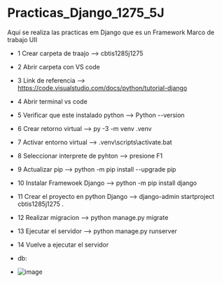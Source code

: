 # Practicas_Django_1275_5J
Aquí se realiza las practicas em Django que es un Framework Marco de trabajo UII
- 1 Crear carpeta de traajo --> cbtis1285j1275
- 2 Abrir carpeta con VS code
- 3 Link de referencia --> https://code.visualstudio.com/docs/python/tutorial-django
- 4 Abrir terminal vs code 
- 5 Verificar que este instalado python --> Python --version
- 6 Crear retorno virtual --> py -3 -m venv .venv
- 7 Activar entorno virtual --> .venv\scripts\activate.bat
- 8 Seleccionar interprete de pyhton --> presione F1
- 9 Actualizar pip --> python -m pip install --upgrade pip
- 10 Instalar Framewoek Django --> python -m pip install django
- 11 Crear el proyecto en python Django --> django-admin startproject cbtis1285j1275 .
- 12 Realizar migracion --> python manage.py migrate
- 13 Ejecutar el servidor --> python manage.py runserver
- 14 Vuelve a ejecutar el servidor


- db:
- ![image](https://github.com/user-attachments/assets/1072c08e-b52c-45c2-acf3-36e6076baf54)
